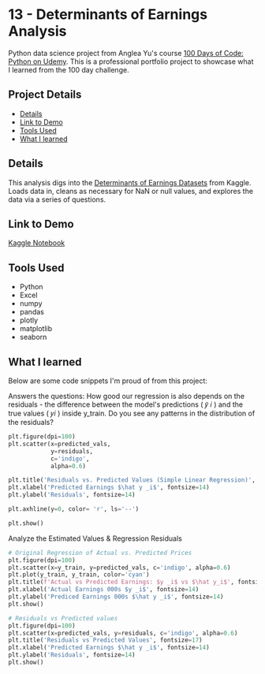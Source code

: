 # 13 - Determinants of Earnings Analysis

Python data science project from Anglea Yu's course [100 Days of Code: Python on Udemy](https://www.udemy.com/course/100-days-of-code/). This is a professional portfolio project to showcase what I learned from the 100 day challenge.

## Project Details
- [Details](#details)
- [Link to Demo](#link-to-demo)
- [Tools Used](#tools-used)
- [What I learned](#what-i-learned)

## Details

This analysis digs into the [Determinants of Earnings Datasets](https://www.kaggle.com/datasets/garrettbecker/determinants-of-earnings-datasets) from Kaggle. Loads data in, cleans as necessary for NaN or null values, and explores the data via a series of questions.

## Link to Demo

[Kaggle Notebook](https://www.kaggle.com/code/garrettbecker/determinants-of-earnings-analysis/notebook)

## Tools Used

- Python
- Excel
- numpy
- pandas
- plotly
- matplotlib
- seaborn

## What I learned

Below are some code snippets I'm proud of from this project:

Answers the questions: How good our regression is also depends on the residuals - the difference between the model's predictions ( 𝑦̂ 𝑖 ) and the true values ( 𝑦𝑖 ) inside y_train. Do you see any patterns in the distribution of the residuals?
```python
plt.figure(dpi=100)
plt.scatter(x=predicted_vals,
            y=residuals,
            c='indigo', 
            alpha=0.6)  

plt.title('Residuals vs. Predicted Values (Simple Linear Regression)', fontsize=17)
plt.xlabel('Predicted Earnings $\hat y _i$', fontsize=14)
plt.ylabel('Residuals', fontsize=14)

plt.axhline(y=0, color= 'r', ls='--')

plt.show()
```

Analyze the Estimated Values & Regression Residuals
```python
# Original Regression of Actual vs. Predicted Prices
plt.figure(dpi=100)
plt.scatter(x=y_train, y=predicted_vals, c='indigo', alpha=0.6)
plt.plot(y_train, y_train, color='cyan')
plt.title(f'Actual vs Predicted Earnings: $y _i$ vs $\hat y_i$', fontsize=17)
plt.xlabel('Actual Earnings 000s $y _i$', fontsize=14)
plt.ylabel('Prediced Earnings 000s $\hat y _i$', fontsize=14)
plt.show()

# Residuals vs Predicted values
plt.figure(dpi=100)
plt.scatter(x=predicted_vals, y=residuals, c='indigo', alpha=0.6)
plt.title('Residuals vs Predicted Values', fontsize=17)
plt.xlabel('Predicted Earnings $\hat y _i$', fontsize=14)
plt.ylabel('Residuals', fontsize=14)
plt.show()
```
